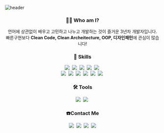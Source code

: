 ![header](https://capsule-render.vercel.app/api?type=waving&height=200&text=IM%20DONGUK&fontAlign=70&fontAlignY=40&color=gradient)

<h3 align="center">👨‍💻 Who am I?</h3>
<p align="center">
  언어에 상관없이 배우고 고민하고 나누고 개발하는 것이 즐거운 3년차 개발자입니다.<br>
  빠른구현보다 <span style='font-weight: 700;'>Clean Code, Clean Archeitecture, OOP, 디자인패턴</span>에 관심이 많습니다! 
</p>

<h3 align="center">💪 Skills</h3>

<p align="center">
  <img src="https://img.shields.io/badge/Python-3766AB?style=flat-square&logo=Python&logoColor=white"/></a>&nbsp 
  <img src="https://img.shields.io/badge/Java-007396?style=flat-square&logo=Java&logoColor=white"/></a>&nbsp 
  <img src="https://img.shields.io/badge/Javascript-ffb13b?style=flat-square&logo=javascript&logoColor=white"/></a>&nbsp 
  <img src="https://img.shields.io/badge/CSS-1572B6?style=flat-square&logo=css3&logoColor=white"/></a>&nbsp 
  <img src="https://img.shields.io/badge/HTML-E34F26?style=flat-square&logo=HTML5&logoColor=white"/></a>&nbsp 
  <br>
  <img src="https://img.shields.io/badge/SpringBoot-6DB33F?style=flat-square&logo=Spring&logoColor=white"/></a>&nbsp 
  <img src="https://img.shields.io/badge/Django-092E20?style=flat-square&logo=Django&logoColor=white"/></a>&nbsp 
  <img src="https://img.shields.io/badge/Thymeleaf-005F0F?style=flat-square&logo=Thymeleaf&logoColor=white"/></a>&nbsp 
  <img src="https://img.shields.io/badge/JPA-59666C?style=flat-square&logo=Hibernate&logoColor=white"/></a>&nbsp 
  <img src="https://img.shields.io/badge/Mysql-4479A1?style=flat-square&logo=MySql&logoColor=white"/></a>&nbsp 
  <img src="https://img.shields.io/badge/PostgreSQL-7f9aea?style=flat-square&logo=PostgreSQL&logoColor=white"/></a>&nbsp
</p>

<h3 align="center">🛠 Tools</h3>
<p align="center">
  <img src="https://img.shields.io/badge/intelliJ-e03f5e?style=flat-square&logo=IntelliJ%20IDEA&logoColor=white"/></a>&nbsp
  <img src="https://img.shields.io/badge/Pycharm-a0e754?style=flat-square&logo=Pycharm&logoColor=white"/></a>&nbsp 
</p>

<h3 align="center">☎️Contact Me</h3>
<p align="center">
  <a href="https://catvelopment.tistory.com/"><img src="https://img.shields.io/badge/Tistory-E94F20?style=flat-square&logo=Tumblr&logoColor=white&link=https://catvelopment.tistory.com/"/></a>&nbsp
  <a href="https://velog.io/@catveloper"><img src="https://img.shields.io/badge/Velog-11B48A?style=flat-square&logo=Vimeo&logoColor=white&link=https://velog.io/@catveloper"/></a>&nbsp
  <a href="https://www.instagram.com/nana_d.uk/"><img src="https://img.shields.io/badge/Instagram-E4405F?style=flat-square&logo=Instagram&logoColor=white&link=https://www.instagram.com/nana_d.uk/"/></a>&nbsp
  <a href="mailto:duim91@gmail.com"><img src="https://img.shields.io/badge/Gmail-d14836?style=flat-square&logo=Gmail&logoColor=white&link=duim91@gmail.com"/></a>
</p>
<br>

